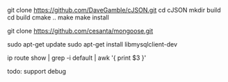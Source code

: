 git clone https://github.com/DaveGamble/cJSON.git
cd cJSON
mkdir build
cd build
cmake ..
make
make install

git clone https://github.com/cesanta/mongoose.git

sudo apt-get update
sudo apt-get install libmysqlclient-dev

ip route show | grep -i default | awk '{ print $3 }'

todo: support debug